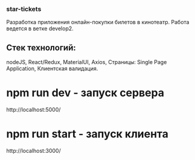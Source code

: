 ### star-tickets
Разработка приложения онлайн-покупки билетов в кинотеатр. Работа ведется в ветке develop2.

## Стек технологий:
nodeJS, 
React/Redux, 
MaterialUI, 
Axios,
Страницы:
Single Page Application,
Клиентская валидация.

# npm run dev - запуск сервера

http://localhost:5000/

# npm run start - запуск клиента

http://localhost:3000/